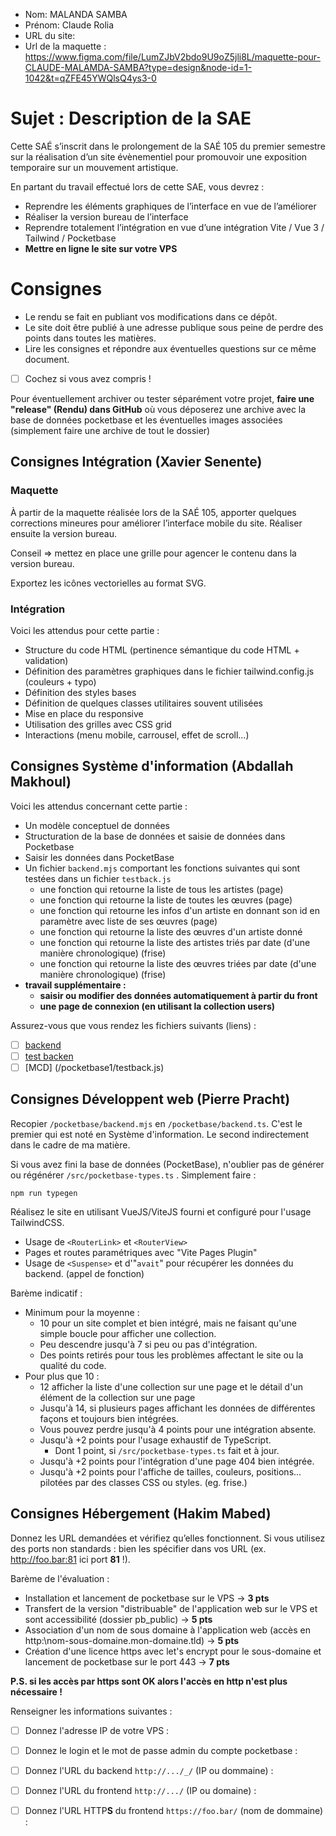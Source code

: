- Nom: MALANDA SAMBA
- Prénom: Claude Rolia 
- URL du site:
- Url de la maquette : https://www.figma.com/file/LumZJbV2bdo9U9oZ5jli8L/maquette-pour-CLAUDE-MALAMDA-SAMBA?type=design&node-id=1-1042&t=qZFE45YWQlsQ4ys3-0

# Sujet : Description de la SAE

Cette SAÉ s’inscrit dans le prolongement de la SAÉ 105 du premier semestre sur la réalisation d’un site évènementiel pour promouvoir une exposition temporaire sur un mouvement artistique.

En partant du travail effectué lors de cette SAE, vous devrez :

- Reprendre les éléments graphiques de l’interface en vue de l’améliorer
- Réaliser la version bureau de l’interface
- Reprendre totalement l’intégration en vue d’une intégration Vite / Vue 3 / Tailwind / Pocketbase
- **Mettre en ligne le site sur votre VPS**

# Consignes

- Le rendu se fait en publiant vos modifications dans ce dépôt.
- Le site doit être publié à une adresse publique sous peine de perdre des points dans toutes les matières.
- Lire les consignes et répondre aux éventuelles questions sur ce même document.
- [ ] Cochez si vous avez compris !

Pour éventuellement archiver ou tester séparément votre projet, **faire une "release" (Rendu) dans GitHub** où vous déposerez une archive avec la base de données pocketbase et les éventuelles images associées (simplement faire une archive de tout le dossier)

## Consignes Intégration (Xavier Senente)

### Maquette

À partir de la maquette réalisée lors de la SAÉ 105, apporter quelques corrections mineures pour améliorer l’interface mobile du site. Réaliser ensuite la version bureau.

Conseil ⇒ mettez en place une grille pour agencer le contenu dans la version bureau.

Exportez les icônes vectorielles au format SVG.

### Intégration

Voici les attendus pour cette partie :

- Structure du code HTML (pertinence sémantique du code HTML + validation)
- Définition des paramètres graphiques dans le fichier tailwind.config.js (couleurs + typo)
- Définition des styles bases
- Définition de quelques classes utilitaires souvent utilisées
- Mise en place du responsive
- Utilisation des grilles avec CSS grid
- Interactions (menu mobile, carrousel, effet de scroll…)

## Consignes Système d'information (Abdallah Makhoul)

Voici les attendus concernant cette partie :

- Un modèle conceptuel de données
- Structuration de la base de données et saisie de données dans Pocketbase
- Saisir les données dans PocketBase
- Un fichier `backend.mjs` comportant les fonctions suivantes qui sont testées dans un fichier `testback.js`
  - une fonction qui retourne la liste de tous les artistes (page)
  - une fonction qui retourne la liste de toutes les œuvres (page)
  - une fonction qui retourne les infos d'un artiste en donnant son id en paramètre avec liste de ses œuvres (page)
  - une fonction qui retourne la liste des œuvres d'un artiste donné
  - une fonction qui retourne la liste des artistes triés par date (d'une manière chronologique) (frise)
  - une fonction qui retourne la liste des œuvres triées par date (d'une manière chronologique) (frise)
- **travail supplémentaire :**
  - **saisir ou modifier des données automatiquement à partir du front**
  - **une page de connexion (en utilisant la collection users)**

Assurez-vous que vous rendez les fichiers suivants (liens) :

- [ ] [backend](/pocketbase1/backend.mjs)
- [ ] [test backen](/pocketbase1/testBack.js)
- [ ] [MCD] (/pocketbase1/testback.js)

## Consignes Développent web (Pierre Pracht)

Recopier `/pocketbase/backend.mjs` en `/pocketbase/backend.ts`. C'est le premier qui est noté en Système d'information. Le second indirectement dans le cadre de ma matière.

Si vous avez fini la base de données (PocketBase), n'oublier pas de générer ou régénérer `/src/pocketbase-types.ts` . Simplement faire :

```
npm run typegen
```

Réalisez le site en utilisant VueJS/ViteJS fourni et configuré pour l'usage TailwindCSS.

- Usage de `<RouterLink>` et `<RouterView>`
- Pages et routes paramétriques avec "Vite Pages Plugin"
- Usage de `<Suspense>` et d'"`avait`" pour récupérer les données du backend. (appel de fonction)

Barème indicatif :

- Minimum pour la moyenne :
  - 10 pour un site complet et bien intégré, mais ne faisant qu'une simple boucle pour afficher une collection.
  - Peu descendre jusqu'à 7 si peu ou pas d'intégration.
  - Des points retirés pour tous les problèmes affectant le site ou la qualité du code.
- Pour plus que 10 :
  - 12 afficher la liste d'une collection sur une page et le détail d'un élément de la collection sur une page
  - Jusqu'à 14, si plusieurs pages affichant les données de différentes façons et toujours bien intégrées.
  - Vous pouvez perdre jusqu'à 4 points pour une intégration absente.
  - Jusqu'à +2 points pour l'usage exhaustif de TypeScript.
    - Dont 1 point, si `/src/pocketbase-types.ts` fait et à jour.
  - Jusqu'à +2 points pour l'intégration d'une page 404 bien intégrée.
  - Jusqu'à +2 points pour l'affiche de tailles, couleurs, positions... pilotées par des classes CSS ou styles. (eg. frise.)

## Consignes Hébergement (Hakim Mabed)

Donnez les URL demandées et vérifiez qu’elles fonctionnent. Si vous utilisez des ports non standards : bien les spécifier dans vos URL (ex. http://foo.bar:81 ici port **81** !).

Barème de l'évaluation :

- Installation et lancement de pocketbase sur le VPS -> **3 pts**
- Transfert de la version "distribuable" de l'application web sur le VPS et sont accessibilité (dossier pb_public) -> **5 pts**
- Association d'un nom de sous domaine à l'application web (accès en http:\\nom-sous-domaine.mon-domaine.tld) -> **5 pts**
- Création d'une licence https avec let's encrypt pour le sous-domaine et lancement de pocketbase sur le port 443 -> **7 pts**

**P.S. si les accès par https sont OK alors l'accès en http n'est plus nécessaire !**

Renseigner les informations suivantes :

- [ ] Donnez l'adresse IP de votre VPS :

- [ ] Donnez le login et le mot de passe admin du compte pocketbase :

- [ ] Donnez l'URL du backend `http://.../_/` (IP ou dommaine) :

- [ ] Donnez l'URL du frontend `http://.../` (IP ou domaine) :

- [ ] Donnez l'URL HTTP**S** du frontend `https://foo.bar/` (nom de dommaine) :
